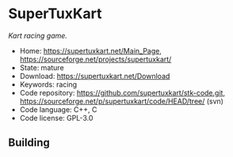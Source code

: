 # SuperTuxKart

_Kart racing game._

- Home: https://supertuxkart.net/Main_Page, https://sourceforge.net/projects/supertuxkart/
- State: mature
- Download: https://supertuxkart.net/Download
- Keywords: racing
- Code repository: https://github.com/supertuxkart/stk-code.git, https://sourceforge.net/p/supertuxkart/code/HEAD/tree/ (svn)
- Code language: C++, C
- Code license: GPL-3.0

## Building

